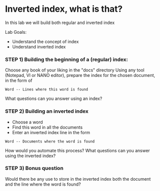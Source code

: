 # Inverted index, what is that?

In this lab we will build both regular and inverted index

Lab Goals:

* Understand the concept of index
* Understand inverted index


### STEP 1) Building the beginning of a (regular) index: 

Choose any book of your liking in the "docs" directory
Using any tool (Notepad, VI or NANO editor), prepare the index for the
chosen document, in the form of 

`Word -- Lines where this word is found`

What questions can you answer using an index?

### STEP 2) Building an inverted index

* Choose a word
* Find this word in all the documents
* Enter an inverted index line in the form

`Word -- Documents where the word is found`

How would you automate this process?
What questions can you answer using the inverted index?

### STEP 3) Bonus question

Would there be any use to store in the inverted index both the 
document and the line where the word is found?


